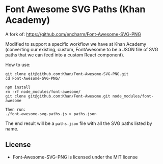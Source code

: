 Font Awesome SVG Paths (Khan Academy)
====================

A fork of:
https://github.com/encharm/Font-Awesome-SVG-PNG

Modified to support a specific workflow we have at Khan Academy (converting our existing, custom, FontAwesome to be a JSON file of SVG paths that we can feed into a custom React component).

How to use:

```
git clone git@github.com:Khan/Font-Awesome-SVG-PNG.git
cd Font-Awesome-SVG-PNG/

npm install
rm -rf node_modules/font-awesome/
git clone git@github.com:Khan/Font-Awesome.git node_modules/font-awesome

Then run:
./font-awesome-svg-paths.js > paths.json
```

The end result will be a `paths.json` file with all the SVG paths listed by name.

## License
- Font-Awesome-SVG-PNG is licensed under the MIT license
